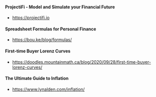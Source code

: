 
#### ProjectiFi - Model and Simulate your Financial Future

- https://projectifi.io

#### Spreadsheet Formulas for Personal Finance

- https://bou.ke/blog/formulas/

#### First-time Buyer Lorenz Curves

- https://doodles.mountainmath.ca/blog/2020/09/28/first-time-buyer-lorenz-curves/

#### The Ultimate Guide to Inflation

- https://www.lynalden.com/inflation/
